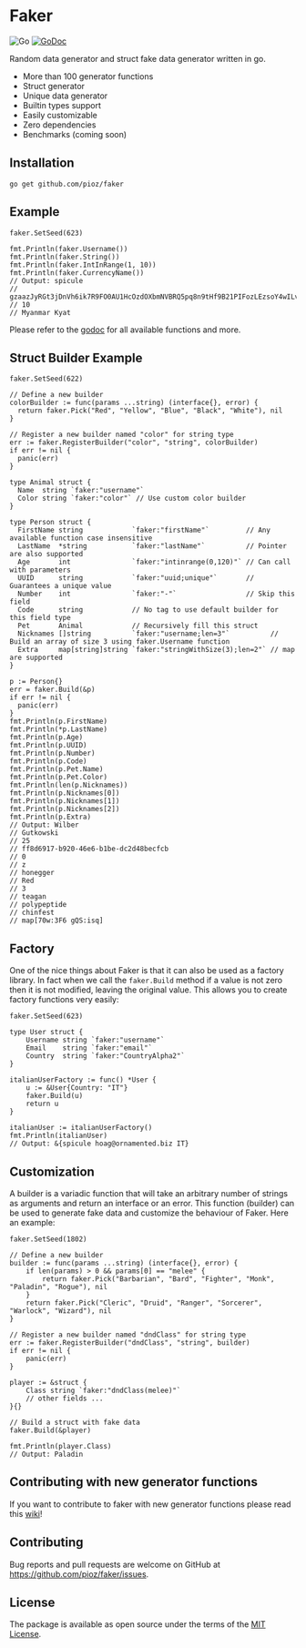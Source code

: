 # Faker

![Go](https://github.com/pioz/faker/workflows/Go/badge.svg)
[![GoDoc](https://godoc.org/github.com/pioz/faker?status.svg)](https://godoc.org/github.com/pioz/faker)

Random data generator and struct fake data generator written in go.

* More than 100 generator functions
* Struct generator
* Unique data generator
* Builtin types support
* Easily customizable
* Zero dependencies
* Benchmarks (coming soon)

## Installation

    go get github.com/pioz/faker

## Example

    faker.SetSeed(623)

    fmt.Println(faker.Username())
    fmt.Println(faker.String())
    fmt.Println(faker.IntInRange(1, 10))
    fmt.Println(faker.CurrencyName())
    // Output: spicule
    // gzaazJyRGt3jDnVh6ik7R9FO0AU1HcOzdOXbmNVBRQ5pq8n9tHf9B21PIFozLEzsoY4wILvZjTxSLQmD3UOAamDgVR411T3YHleDTgLuz90XSO3NFZm1AnaJiJamVRcNGD2zmi4qWkcjKF3E4JKgn1DiCeC3eSb5WELsw8XqRzlvJqG
    // 10
    // Myanmar Kyat

Please refer to the [godoc](https://godoc.org/github.com/pioz/faker) for all available functions and more.

## Struct Builder Example

    faker.SetSeed(622)

    // Define a new builder
    colorBuilder := func(params ...string) (interface{}, error) {
      return faker.Pick("Red", "Yellow", "Blue", "Black", "White"), nil
    }

    // Register a new builder named "color" for string type
    err := faker.RegisterBuilder("color", "string", colorBuilder)
    if err != nil {
      panic(err)
    }

    type Animal struct {
      Name  string `faker:"username"`
      Color string `faker:"color"` // Use custom color builder
    }

    type Person struct {
      FirstName string            `faker:"firstName"`         // Any available function case insensitive
      LastName  *string           `faker:"lastName"`          // Pointer are also supported
      Age       int               `faker:"intinrange(0,120)"` // Can call with parameters
      UUID      string            `faker:"uuid;unique"`       // Guarantees a unique value
      Number    int               `faker:"-"`                 // Skip this field
      Code      string            // No tag to use default builder for this field type
      Pet       Animal            // Recursively fill this struct
      Nicknames []string          `faker:"username;len=3"`          // Build an array of size 3 using faker.Username function
      Extra     map[string]string `faker:"stringWithSize(3);len=2"` // map are supported
    }

    p := Person{}
    err = faker.Build(&p)
    if err != nil {
      panic(err)
    }
    fmt.Println(p.FirstName)
    fmt.Println(*p.LastName)
    fmt.Println(p.Age)
    fmt.Println(p.UUID)
    fmt.Println(p.Number)
    fmt.Println(p.Code)
    fmt.Println(p.Pet.Name)
    fmt.Println(p.Pet.Color)
    fmt.Println(len(p.Nicknames))
    fmt.Println(p.Nicknames[0])
    fmt.Println(p.Nicknames[1])
    fmt.Println(p.Nicknames[2])
    fmt.Println(p.Extra)
    // Output: Wilber
    // Gutkowski
    // 25
    // ff8d6917-b920-46e6-b1be-dc2d48becfcb
    // 0
    // z
    // honegger
    // Red
    // 3
    // teagan
    // polypeptide
    // chinfest
    // map[70w:3F6 gQS:isq]

## Factory

One of the nice things about Faker is that it can also be used as a factory
library. In fact when we call the `faker.Build` method if a value is not zero
then it is not modified, leaving the original value. This allows you to create
factory functions very easily:

    faker.SetSeed(623)

    type User struct {
        Username string `faker:"username"`
        Email    string `faker:"email"`
        Country  string `faker:"CountryAlpha2"`
    }

    italianUserFactory := func() *User {
        u := &User{Country: "IT"}
        faker.Build(u)
        return u
    }

    italianUser := italianUserFactory()
    fmt.Println(italianUser)
    // Output: &{spicule hoag@ornamented.biz IT}

## Customization

A builder is a variadic function that will take an arbitrary number of strings
as arguments and return an interface or an error. This function (builder) can
be used to generate fake data and customize the behaviour of Faker. Here an example:

    faker.SetSeed(1802)

    // Define a new builder
    builder := func(params ...string) (interface{}, error) {
        if len(params) > 0 && params[0] == "melee" {
            return faker.Pick("Barbarian", "Bard", "Fighter", "Monk", "Paladin", "Rogue"), nil
        }
        return faker.Pick("Cleric", "Druid", "Ranger", "Sorcerer", "Warlock", "Wizard"), nil
    }

    // Register a new builder named "dndClass" for string type
    err := faker.RegisterBuilder("dndClass", "string", builder)
    if err != nil {
        panic(err)
    }

    player := &struct {
        Class string `faker:"dndClass(melee)"`
        // other fields ...
    }{}

    // Build a struct with fake data
    faker.Build(&player)

    fmt.Println(player.Class)
    // Output: Paladin

## Contributing with new generator functions

If you want to contribute to faker with new generator functions please read this [wiki](https://github.com/pioz/faker/wiki/Contributing-with-new-generator-functions)!

## Contributing

Bug reports and pull requests are welcome on GitHub at https://github.com/pioz/faker/issues.

## License

The package is available as open source under the terms of the [MIT License](http://opensource.org/licenses/MIT).






